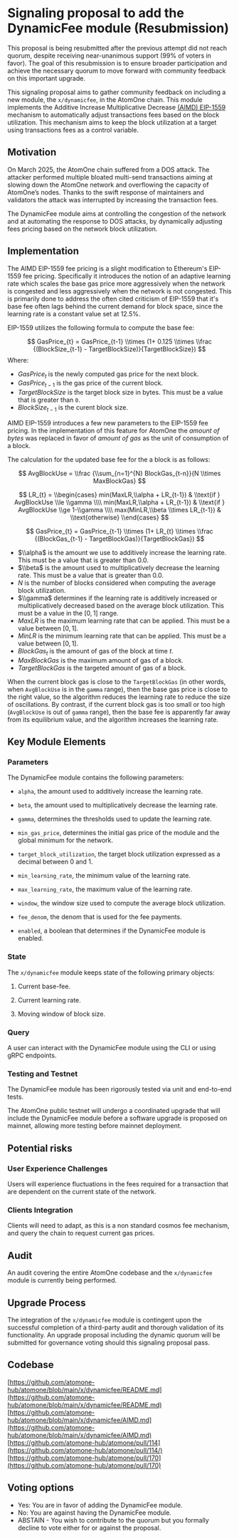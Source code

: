 # Signaling proposal to add the DynamicFee module (Resubmission)

This proposal is being resubmitted after the previous attempt did not reach quorum, despite receiving near-unanimous support (99% of voters in favor). The goal of this resubmission is to ensure broader participation and achieve the necessary quorum to move forward with community feedback on this important upgrade.

This signaling proposal aims to gather community feedback on including a new module, the `x/dynamicfee`, in the AtomOne chain. This module implements the Additive Increase Multiplicative Decrease [(AIMD) EIP-1559](https://arxiv.org/abs/2110.04753) mechanism to automatically adjust transactions fees based on the block utilization. This mechanism aims to keep the block utilization at a target using transactions fees as a control variable.

## Motivation

On March 2025, the AtomOne chain suffered from a DOS attack. The attacker performed multiple bloated multi-send transactions aiming at slowing down the AtomOne network and overflowing the capacity of AtomOne’s nodes. Thanks to the swift response of maintainers and validators the attack was interrupted by increasing the transaction fees. 

The DynamicFee module aims at controlling the congestion of the network and at automating the response to DOS attacks, by dynamically adjusting fees pricing based on the network block utilization.

## Implementation

The AIMD EIP-1559 fee pricing is a slight modification to Ethereum's EIP-1559 fee pricing. Specifically it introduces the notion of an adaptive learning rate which scales the base gas price more aggressively when the network is congested and less aggressively when the network is not congested. This is primarily done to address the often cited criticism of EIP-1559 that it's base fee often lags behind the current demand for block space, since the learning rate is a constant value set at 12.5%.

EIP-1559 utilizes the following formula to compute the base fee:

$$
GasPrice_{t} =  GasPrice_{t-1} \\times (1+ 0.125 \\times \\frac {(BlockSize_{t-1} - TargetBlockSize)}{TargetBlockSize}) 
$$
Where:

- $GasPrice_{t}$ is the newly computed gas price for the next block.
- $GasPrice_{t-1}$ is the gas price of the current block.
- $TargetBlockSize$ is the target block size in bytes. This must be a value that is greater than `0`.
- $BlockSize_{t-1}$ is the curent block size.

AIMD EIP-1559 introduces a few new parameters to the EIP-1559 fee pricing. In the implementation of this feature for AtomOne the *amount of bytes* was replaced in favor of *amount of gas* as the unit of consumption of a block. 

The calculation for the updated base fee for the a block is as follows:

$$
AvgBlockUse = \\frac {\\sum_{n=1}^{N} BlockGas_{t-n}}{N \\times MaxBlockGas}
$$

$$
LR_{t} = 
\\begin{cases}
  min(MaxLR,\\alpha + LR_{t-1}) & \\text{if } AvgBlockUse \\le \\gamma  \\\\
  min(MaxLR,\\alpha + LR_{t-1}) & \\text{if } AvgBlockUse \\ge 1-\\gamma \\\\
  max(MinLR,\\beta \\times LR_{t-1}) & \\text{otherwise}
\\end{cases}
$$

$$
GasPrice_{t} =  GasPrice_{t-1} \\times (1+ LR_{t} \\times \\frac {(BlockGas_{t-1} - TargetBlockGas)}{TargetBlockGas}) 
$$

- $\\alpha$ is the amount we use to additively increase the learning rate. This must be a value that is greater than 0.0.
- $\\beta$ is the amount used to multiplicatively decrease the learning rate. This must be a value that is greater than 0.0. 
- $N$ is the number of blocks considered when computing the average block utilization. 
- $\\gamma$ determines if the learning rate is additively increased or multiplicatively decreased based on the average block utilization. This must be a value in the $[0,1]$ range.
- $MaxLR$ is the maximum learning rate that can be applied. This must be a value between $[0, 1]$.
- $MinLR$ is the minimum learning rate that can be applied. This must be a value between $[0, 1]$.
- $BlockGas_{t}$ is the amount of gas of the block at time $t$.
- $MaxBlockGas$ is the maximum amount of gas of a block.
- $TargetBlockGas$ is the targeted amount of gas of a block.

When the current block gas is close to the `TargetBlockGas` (in other words, when `AvgBlockUse` is in the `gamma` range), then the base gas price is close to the right value, so the algorithm reduces the learning rate to reduce the size of oscillations. By contrast, if the current block gas is too small or too high (`AvgBlockUse` is out of `gamma` range), then the base fee is apparently far away from its equilibrium value, and the algorithm increases the learning rate.

## Key Module Elements

### Parameters

The DynamicFee module contains the following parameters:

- `alpha`, the amount used to additively increase the learning rate.

- `beta`, the amount used to multiplicatively decrease the learning rate.

- `gamma`, determines the thresholds used to update the learning rate.

- `min_gas_price`, determines the initial gas price of the module and the global minimum for the network.

- `target_block_utilization`, the target block utilization expressed as a decimal between 0 and 1.

- `min_learning_rate`, the minimum value of the learning rate.

- `max_learning_rate`, the maximum value of the learning rate.

- `window`, the window size used to compute the average block utilization.

- `fee_denom`, the denom that is used for the fee payments.

- `enabled`, a boolean that determines if the DynamicFee module is enabled.

### State

The `x/dynamicfee` module keeps state of the following primary objects:

1. Current base-fee.

2. Current learning rate.

3. Moving window of block size.

### Query

A user can interact with the DynamicFee module using the CLI or using gRPC endpoints.

### Testing and Testnet

The DynamicFee module has been rigorously tested via unit and end-to-end tests.

The AtomOne public testnet will undergo a coordinated upgrade that will include the DynamicFee module before a software upgrade is proposed on mainnet, allowing more testing before mainnet deployment.

## Potential risks

### User Experience Challenges

Users will experience fluctuations in the fees required for a transaction that are dependent on the current state of the network. 

### Clients Integration

Clients will need to adapt, as this is a non standard cosmos fee mechanism, and query the chain to request current gas prices.

## Audit

An audit covering the entire AtomOne codebase and the `x/dynamicfee` module is currently being performed.

## Upgrade Process

The integration of the `x/dynamicfee` module is contingent upon the successful completion of a third-party audit and thorough validation of its functionality. An upgrade proposal including the dynamic quorum will be submitted for governance voting should this signaling proposal pass.

## Codebase

[https://github.com/atomone-hub/atomone/blob/main/x/dynamicfee/README.md](https://github.com/atomone-hub/atomone/blob/main/x/dynamicfee/README.md)
[https://github.com/atomone-hub/atomone/blob/main/x/dynamicfee/AIMD.md](https://github.com/atomone-hub/atomone/blob/main/x/dynamicfee/AIMD.md)
[https://github.com/atomone-hub/atomone/pull/114](https://github.com/atomone-hub/atomone/pull/114/)
[https://github.com/atomone-hub/atomone/pull/170](https://github.com/atomone-hub/atomone/pull/170)

## Voting options

- Yes: You are in favor of adding the DynamicFee module.
- No: You are against having the DynamicFee module.
- ABSTAIN - You wish to contribute to the quorum but you formally decline to vote either for or against the proposal.
